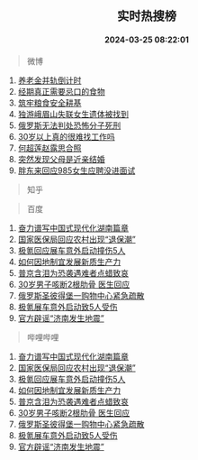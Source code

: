 <div align="center"><h2>实时热搜榜</h2><h4>2024-03-25 08:22:01</h4></div>

> 微博  

1. [养老金并轨倒计时](https://s.weibo.com/weibo?q=%23%E5%85%BB%E8%80%81%E9%87%91%E5%B9%B6%E8%BD%A8%E5%80%92%E8%AE%A1%E6%97%B6%23&t=31&band_rank=1&Refer=top)<br />
2. [经期真正需要忌口的食物](https://s.weibo.com/weibo?q=%23%E7%BB%8F%E6%9C%9F%E7%9C%9F%E6%AD%A3%E9%9C%80%E8%A6%81%E5%BF%8C%E5%8F%A3%E7%9A%84%E9%A3%9F%E7%89%A9%23&t=31&band_rank=2&Refer=top)<br />
3. [筑牢粮食安全耕基](https://s.weibo.com/weibo?q=%23%E7%AD%91%E7%89%A2%E7%B2%AE%E9%A3%9F%E5%AE%89%E5%85%A8%E8%80%95%E5%9F%BA%23&t=31&band_rank=3&Refer=top)<br />
4. [独游峨眉山失联女生遗体被找到](https://s.weibo.com/weibo?q=%23%E7%8B%AC%E6%B8%B8%E5%B3%A8%E7%9C%89%E5%B1%B1%E5%A4%B1%E8%81%94%E5%A5%B3%E7%94%9F%E9%81%97%E4%BD%93%E8%A2%AB%E6%89%BE%E5%88%B0%23&t=31&band_rank=4&Refer=top)<br />
5. [俄罗斯无法判处恐怖分子死刑](https://s.weibo.com/weibo?q=%23%E4%BF%84%E7%BD%97%E6%96%AF%E6%97%A0%E6%B3%95%E5%88%A4%E5%A4%84%E6%81%90%E6%80%96%E5%88%86%E5%AD%90%E6%AD%BB%E5%88%91%23&t=31&band_rank=5&Refer=top)<br />
6. [30岁以上真的很难找工作吗](https://s.weibo.com/weibo?q=%2330%E5%B2%81%E4%BB%A5%E4%B8%8A%E7%9C%9F%E7%9A%84%E5%BE%88%E9%9A%BE%E6%89%BE%E5%B7%A5%E4%BD%9C%E5%90%97%23&t=31&band_rank=6&Refer=top)<br />
7. [何超莲赵露思合照](https://s.weibo.com/weibo?q=%23%E4%BD%95%E8%B6%85%E8%8E%B2%E8%B5%B5%E9%9C%B2%E6%80%9D%E5%90%88%E7%85%A7%23&t=31&band_rank=7&Refer=top)<br />
8. [突然发现父母是近亲结婚](https://s.weibo.com/weibo?q=%23%E7%AA%81%E7%84%B6%E5%8F%91%E7%8E%B0%E7%88%B6%E6%AF%8D%E6%98%AF%E8%BF%91%E4%BA%B2%E7%BB%93%E5%A9%9A%23&t=31&band_rank=8&Refer=top)<br />
9. [胖东来回应985女生应聘没进面试](https://s.weibo.com/weibo?q=%23%E8%83%96%E4%B8%9C%E6%9D%A5%E5%9B%9E%E5%BA%94985%E5%A5%B3%E7%94%9F%E5%BA%94%E8%81%98%E6%B2%A1%E8%BF%9B%E9%9D%A2%E8%AF%95%23&t=31&band_rank=9&Refer=top)<br />

> 知乎  


> 百度  

1. [奋力谱写中国式现代化湖南篇章](https://www.baidu.com/s?wd=%E5%A5%8B%E5%8A%9B%E8%B0%B1%E5%86%99%E4%B8%AD%E5%9B%BD%E5%BC%8F%E7%8E%B0%E4%BB%A3%E5%8C%96%E6%B9%96%E5%8D%97%E7%AF%87%E7%AB%A0&sa=fyb_news&rsv_dl=fyb_news)<br />
2. [国家医保局回应农村出现“退保潮”](https://www.baidu.com/s?wd=%E5%9B%BD%E5%AE%B6%E5%8C%BB%E4%BF%9D%E5%B1%80%E5%9B%9E%E5%BA%94%E5%86%9C%E6%9D%91%E5%87%BA%E7%8E%B0%E2%80%9C%E9%80%80%E4%BF%9D%E6%BD%AE%E2%80%9D&sa=fyb_news&rsv_dl=fyb_news)<br />
3. [极氪回应展车意外启动撞伤5人](https://www.baidu.com/s?wd=%E6%9E%81%E6%B0%AA%E5%9B%9E%E5%BA%94%E5%B1%95%E8%BD%A6%E6%84%8F%E5%A4%96%E5%90%AF%E5%8A%A8%E6%92%9E%E4%BC%A45%E4%BA%BA&sa=fyb_news&rsv_dl=fyb_news)<br />
4. [如何因地制宜发展新质生产力](https://www.baidu.com/s?wd=%E5%A6%82%E4%BD%95%E5%9B%A0%E5%9C%B0%E5%88%B6%E5%AE%9C%E5%8F%91%E5%B1%95%E6%96%B0%E8%B4%A8%E7%94%9F%E4%BA%A7%E5%8A%9B&sa=fyb_news&rsv_dl=fyb_news)<br />
5. [普京含泪为恐袭遇难者点蜡致哀](https://www.baidu.com/s?wd=%E6%99%AE%E4%BA%AC%E5%90%AB%E6%B3%AA%E4%B8%BA%E6%81%90%E8%A2%AD%E9%81%87%E9%9A%BE%E8%80%85%E7%82%B9%E8%9C%A1%E8%87%B4%E5%93%80&sa=fyb_news&rsv_dl=fyb_news)<br />
6. [30岁男子咳断2根肋骨 医生回应](https://www.baidu.com/s?wd=30%E5%B2%81%E7%94%B7%E5%AD%90%E5%92%B3%E6%96%AD2%E6%A0%B9%E8%82%8B%E9%AA%A8+%E5%8C%BB%E7%94%9F%E5%9B%9E%E5%BA%94&sa=fyb_news&rsv_dl=fyb_news)<br />
7. [俄罗斯圣彼得堡一购物中心紧急疏散](https://www.baidu.com/s?wd=%E4%BF%84%E7%BD%97%E6%96%AF%E5%9C%A3%E5%BD%BC%E5%BE%97%E5%A0%A1%E4%B8%80%E8%B4%AD%E7%89%A9%E4%B8%AD%E5%BF%83%E7%B4%A7%E6%80%A5%E7%96%8F%E6%95%A3&sa=fyb_news&rsv_dl=fyb_news)<br />
8. [极氪展车意外启动致5人受伤](https://www.baidu.com/s?wd=%E6%9E%81%E6%B0%AA%E5%B1%95%E8%BD%A6%E6%84%8F%E5%A4%96%E5%90%AF%E5%8A%A8%E8%87%B45%E4%BA%BA%E5%8F%97%E4%BC%A4&sa=fyb_news&rsv_dl=fyb_news)<br />
9. [官方辟谣“济南发生地震”](https://www.baidu.com/s?wd=%E5%AE%98%E6%96%B9%E8%BE%9F%E8%B0%A3%E2%80%9C%E6%B5%8E%E5%8D%97%E5%8F%91%E7%94%9F%E5%9C%B0%E9%9C%87%E2%80%9D&sa=fyb_news&rsv_dl=fyb_news)<br />

> 哔哩哔哩  

1. [奋力谱写中国式现代化湖南篇章](https://www.baidu.com/s?wd=%E5%A5%8B%E5%8A%9B%E8%B0%B1%E5%86%99%E4%B8%AD%E5%9B%BD%E5%BC%8F%E7%8E%B0%E4%BB%A3%E5%8C%96%E6%B9%96%E5%8D%97%E7%AF%87%E7%AB%A0&sa=fyb_news&rsv_dl=fyb_news)<br />
2. [国家医保局回应农村出现“退保潮”](https://www.baidu.com/s?wd=%E5%9B%BD%E5%AE%B6%E5%8C%BB%E4%BF%9D%E5%B1%80%E5%9B%9E%E5%BA%94%E5%86%9C%E6%9D%91%E5%87%BA%E7%8E%B0%E2%80%9C%E9%80%80%E4%BF%9D%E6%BD%AE%E2%80%9D&sa=fyb_news&rsv_dl=fyb_news)<br />
3. [极氪回应展车意外启动撞伤5人](https://www.baidu.com/s?wd=%E6%9E%81%E6%B0%AA%E5%9B%9E%E5%BA%94%E5%B1%95%E8%BD%A6%E6%84%8F%E5%A4%96%E5%90%AF%E5%8A%A8%E6%92%9E%E4%BC%A45%E4%BA%BA&sa=fyb_news&rsv_dl=fyb_news)<br />
4. [如何因地制宜发展新质生产力](https://www.baidu.com/s?wd=%E5%A6%82%E4%BD%95%E5%9B%A0%E5%9C%B0%E5%88%B6%E5%AE%9C%E5%8F%91%E5%B1%95%E6%96%B0%E8%B4%A8%E7%94%9F%E4%BA%A7%E5%8A%9B&sa=fyb_news&rsv_dl=fyb_news)<br />
5. [普京含泪为恐袭遇难者点蜡致哀](https://www.baidu.com/s?wd=%E6%99%AE%E4%BA%AC%E5%90%AB%E6%B3%AA%E4%B8%BA%E6%81%90%E8%A2%AD%E9%81%87%E9%9A%BE%E8%80%85%E7%82%B9%E8%9C%A1%E8%87%B4%E5%93%80&sa=fyb_news&rsv_dl=fyb_news)<br />
6. [30岁男子咳断2根肋骨 医生回应](https://www.baidu.com/s?wd=30%E5%B2%81%E7%94%B7%E5%AD%90%E5%92%B3%E6%96%AD2%E6%A0%B9%E8%82%8B%E9%AA%A8+%E5%8C%BB%E7%94%9F%E5%9B%9E%E5%BA%94&sa=fyb_news&rsv_dl=fyb_news)<br />
7. [俄罗斯圣彼得堡一购物中心紧急疏散](https://www.baidu.com/s?wd=%E4%BF%84%E7%BD%97%E6%96%AF%E5%9C%A3%E5%BD%BC%E5%BE%97%E5%A0%A1%E4%B8%80%E8%B4%AD%E7%89%A9%E4%B8%AD%E5%BF%83%E7%B4%A7%E6%80%A5%E7%96%8F%E6%95%A3&sa=fyb_news&rsv_dl=fyb_news)<br />
8. [极氪展车意外启动致5人受伤](https://www.baidu.com/s?wd=%E6%9E%81%E6%B0%AA%E5%B1%95%E8%BD%A6%E6%84%8F%E5%A4%96%E5%90%AF%E5%8A%A8%E8%87%B45%E4%BA%BA%E5%8F%97%E4%BC%A4&sa=fyb_news&rsv_dl=fyb_news)<br />
9. [官方辟谣“济南发生地震”](https://www.baidu.com/s?wd=%E5%AE%98%E6%96%B9%E8%BE%9F%E8%B0%A3%E2%80%9C%E6%B5%8E%E5%8D%97%E5%8F%91%E7%94%9F%E5%9C%B0%E9%9C%87%E2%80%9D&sa=fyb_news&rsv_dl=fyb_news)<br />
